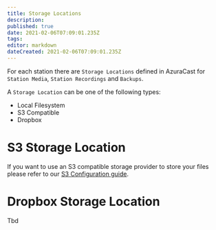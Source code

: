 ```yaml
---
title: Storage Locations
description: 
published: true
date: 2021-02-06T07:09:01.235Z
tags: 
editor: markdown
dateCreated: 2021-02-06T07:09:01.235Z
---
```


For each station there are `Storage Locations` defined in AzuraCast for `Station Media`, `Station Recordings` and `Backups`.

A `Storage Location` can be one of the following types:

- Local Filesystem
- S3 Compatible
- Dropbox

# S3 Storage Location

If you want to use an S3 compatible storage provider to store your files please refer to our [S3 Configuration guide](/en/user-guide/storage-locations/s3-configuration).

# Dropbox Storage Location

Tbd